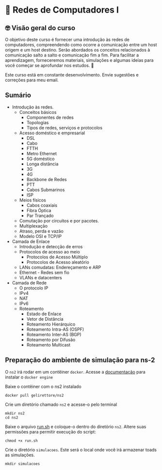 # :wave: Redes de Computadores I

## 🤓 Visão geral do curso 

O objetivo deste curso é fornecer uma introdução às redes de computadores, compreendendo como ocorre a comunicação entre um host origem e um host destino. Serão abordados os conceitos relacionados à comunicação salto a salto e comunicação fim a fim. Para facilitar a aprendizagem, forneceremos materiais, simulações e algumas ideias para você começar se aprofundar nos estudos. 🚀

Este curso está em constante desenvolvimento. Envie sugestões e correções para meu email. 

## Sumário
- Introdução às redes. 
    - Conceitos básicos
        - Componentes de redes
        - Topologias
        - Tipos de redes, serviços e protocolos
    - Acesso doméstico e empresarial 						
        - DSL
        - Cabo
        - FTTH
        - Metro Ethernet
        - 5G doméstico 
        - Longa distância		
        - 3G
        - 4G
        - Backbone de Redes
        - PTT
        - Cabos Submarinos
        - ISP							
    - Meios físicos
        - Cabos coaxiais
        - Fibra Óptica
        - Par Trançado
    - Comutação por circuitos e por pacotes. 
    - Multiplexação
    - Atraso, perda e vazão							
    - Modelo OSI e TCP/IP							
- Camada de Enlace
    - Introdução e detecção de erros							
    - Protocolos de acesso ao meio 
        - Protocolos de Acesso Múltiplo 
        - Protocolos de Acesso aleatório
    - LANs comudatas: Endereçamento e ARP				
    - Ethernet							- Redes sem fio
    - VLANs e datacenters	
- Camada de Rede							
    - O protocolo IP							
    - IPv4							
    - NAT							
    - IPv6							
    - Roteamento 
        - Estado de Enlace
        - Vetor de Distância
        - Roteamento Hierárquico
        - Roteamento Intra-AS (OSPF)						
        - Roteamento Inter-AS (BGP)			
        - Roteamento por Difusão 
        - Roteamento Multicast

## Preparação do ambiente de simulação para ns-2

O `ns2` irá rodar em um contêiner `docker`. Acesse a [documentação](https://docs.docker.com/engine/install/) para instalar o `docker engine`

Baixe o contêiner com o ns2 instalado
```shell
docker pull gelirettore/ns2
```

Crie um diretório chamado `ns2` e acesse-o pelo terminal
```shell
mkdir ns2
cd ns2
```

Baixe o arquivo [run.sh](scripts/run.sh) e coloque-o dentro do diretório `ns2`. Altere suas permissões para permitir execução do script:
```shell
chmod +x run.sh
```

Crie o diretório `simulacoes`. Este será o local onde você irá armazenar toads as simulações.

```shell
mkdir simulacoes
```
